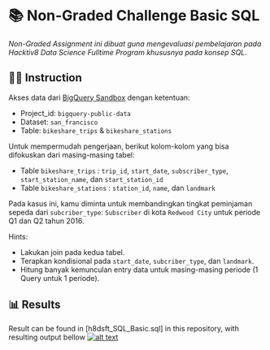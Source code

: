# 📚 Non-Graded Challenge Basic SQL
_Non-Graded Assignment ini dibuat guna mengevaluasi pembelajaran pada Hacktiv8 Data Science Fulltime Program khususnya pada konsep SQL._

## 🧑‍🏫 Instruction

Akses data dari [BigQuery Sandbox](https://console.cloud.google.com/bigquery) dengan ketentuan: 
- Project_id: `bigquery-public-data`
- Dataset: `san_francisco`
- Table: `bikeshare_trips` & `bikeshare_stations`

Untuk mempermudah pengerjaan, berikut kolom-kolom yang bisa difokuskan dari masing-masing tabel:
- Table `bikeshare_trips` : `trip_id`, `start_date`, `subscriber_type`, `start_station_name`, dan `start_station_id`
- Table `bikeshare_stations` : `station_id`, `name`, dan `landmark` 

Pada kasus ini, kamu diminta untuk membandingkan tingkat peminjaman sepeda dari `subcriber_type`: `Subscriber` di kota `Redwood City` untuk periode Q1 dan Q2 tahun 2016.

Hints:
- Lakukan join pada kedua tabel.
- Terapkan kondisional pada `start_date`, `subcriber_type`, dan `landmark`.
- Hitung banyak kemunculan entry data untuk masing-masing periode (1 Query untuk 1 periode).

## 📊 Results
Result can be found in [h8dsft_SQL_Basic.sql] in this repository, with resulting output bellow
[![alt text](http://url/to/img.png)](https://imgur.com/a/dZfzUcd)


